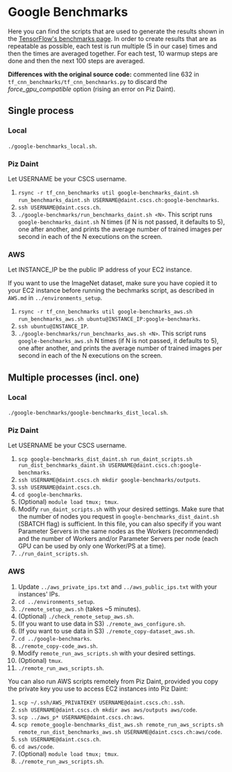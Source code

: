 # Google Benchmarks

Here you can find the scripts that are used to generate the results shown in the [TensorFlow's benchmarks page](https://www.tensorflow.org/performance/benchmarks).
In order to create results that are as repeatable as possible, each test is run multiple (5 in our case) times and then the times are averaged together. For each test, 10 warmup steps are done and then the next 100 steps are averaged.

**Differences with the original source code:**
commented line 632 in `tf_cnn_benchmarks/tf_cnn_benchmarks.py` to discard the *force_gpu_compatible* option (rising an error on Piz Daint).


## Single process

### Local
`./google-benchmarks_local.sh`.

### Piz Daint
Let USERNAME be your CSCS username.

1. `rsync -r tf_cnn_benchmarks util google-benchmarks_daint.sh run_benchmarks_daint.sh USERNAME@daint.cscs.ch:google-benchmarks`.
2. `ssh USERNAME@daint.cscs.ch`.
3. `./google-benchmarks/run_benchmarks_daint.sh <N>`.
This script runs `google-benchmarks_daint.sh` N times (if N is not passed, it defaults to 5), one after another, and prints the average number of trained images per second in each of the N executions on the screen.

### AWS
Let INSTANCE_IP be the public IP address of your EC2 instance.

If you want to use the ImageNet dataset, make sure you have copied it to your EC2 instance before running the bechmarks script, as described in `AWS.md` in `../environments_setup`.

1. `rsync -r tf_cnn_benchmarks util google-benchmarks_aws.sh run_benchmarks_aws.sh ubuntu@INSTANCE_IP:google-benchmarks`.
2. `ssh ubuntu@INSTANCE_IP`.
3. `./google-benchmarks/run_benchmarks_aws.sh <N>`.
This script runs `google-benchmarks_aws.sh` N times (if N is not passed, it defaults to 5), one after another, and prints the average number of trained images per second in each of the N executions on the screen.


## Multiple processes (incl. one)

### Local
`./google-benchmarks/google-benchmarks_dist_local.sh`.

### Piz Daint
Let USERNAME be your CSCS username.

1. `scp google-benchmarks_dist_daint.sh run_daint_scripts.sh run_dist_benchmarks_daint.sh USERNAME@daint.cscs.ch:google-benchmarks`.
2. `ssh USERNAME@daint.cscs.ch mkdir google-benchmarks/outputs`.
3. `ssh USERNAME@daint.cscs.ch`.
4. `cd google-benchmarks`.
5. (Optional) `module load tmux; tmux`.
6. Modify `run_daint_scripts.sh` with your desired settings.
Make sure that the number of nodes you request in `google-benchmarks_dist_daint.sh` (SBATCH flag) is sufficient. In this file, you can also specify if you want Parameter Servers in the same nodes as the Workers (recommended) and the number of Workers and/or Parameter Servers per node (each GPU can be used by only one Worker/PS at a time).
7. `./run_daint_scripts.sh`.

### AWS
1. Update `../aws_private_ips.txt` and `../aws_public_ips.txt` with your instances' IPs.
2. `cd ../environments_setup`.
3. `./remote_setup_aws.sh` (takes ~5 minutes).
4. (Optional) `./check_remote_setup_aws.sh`.
5. (If you want to use data in S3) `./remote_aws_configure.sh`.
6. (If you want to use data in S3) `./remote_copy-dataset_aws.sh`.
7. `cd ../google-benchmarks`.
8. `./remote_copy-code_aws.sh`.
9. Modify `remote_run_aws_scripts.sh` with your desired settings.
10. (Optional) `tmux`.
11. `./remote_run_aws_scripts.sh`.

You can also run AWS scripts remotely from Piz Daint, provided you copy the private key you use to access EC2 instances into Piz Daint:

1. `scp ~/.ssh/AWS_PRIVATEKEY USERNAME@daint.cscs.ch:.ssh`.
2. `ssh USERNAME@daint.cscs.ch mkdir aws aws/outputs aws/code`.
3. `scp ../aws_p* USERNAME@daint.cscs.ch:aws`.
4. `scp remote_google-benchmarks_dist_aws.sh remote_run_aws_scripts.sh remote_run_dist_benchmarks_aws.sh USERNAME@daint.cscs.ch:aws/code`.
5. `ssh USERNAME@daint.cscs.ch`.
6. `cd aws/code`.
7. (Optional) `module load tmux; tmux`.
8. `./remote_run_aws_scripts.sh`.
